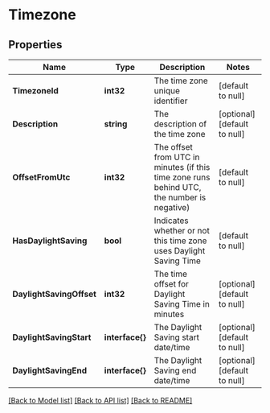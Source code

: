 # Timezone

## Properties
Name | Type | Description | Notes
------------ | ------------- | ------------- | -------------
**TimezoneId** | **int32** | The time zone unique identifier | [default to null]
**Description** | **string** | The description of the time zone | [optional] [default to null]
**OffsetFromUtc** | **int32** | The offset from UTC in minutes (if this time zone runs behind UTC, the number is negative) | [default to null]
**HasDaylightSaving** | **bool** | Indicates whether or not this time zone uses Daylight Saving Time | [default to null]
**DaylightSavingOffset** | **int32** | The time offset for Daylight Saving Time in minutes | [optional] [default to null]
**DaylightSavingStart** | **interface{}** | The Daylight Saving start date/time | [optional] [default to null]
**DaylightSavingEnd** | **interface{}** | The Daylight Saving end date/time | [optional] [default to null]

[[Back to Model list]](../README.md#documentation-for-models) [[Back to API list]](../README.md#documentation-for-api-endpoints) [[Back to README]](../README.md)


